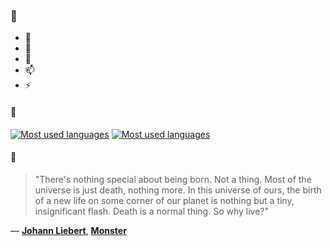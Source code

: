 ### 👋

- 🔭
- 🌱
- 💬
- 📫
- ⚡

#### 🧏

[![Most used languages](https://github-readme-stats-aynah.vercel.app/api/top-langs/?username=aynh&theme=solarized-dark&langs_count=6&layout=compact&hide_title=true)](https://github.com/anuraghazra/github-readme-stats#gh-dark-mode-only)
[![Most used languages](https://github-readme-stats-aynah.vercel.app/api/top-langs/?username=aynh&theme=solarized-light&langs_count=6&layout=compact&hide_title=true)](https://github.com/anuraghazra/github-readme-stats#gh-light-mode-only)

#### 💬

> "There's nothing special about being born. Not a thing. Most of the universe is just death, nothing more. In this universe of ours, the birth of a new life on some corner of our planet is nothing but a tiny, insignificant flash. Death is a normal thing. So why live?"

&mdash; [**Johann Liebert**](https://myanimelist.net/character.php?q=Johann%20Liebert&cat=character), [**Monster**](https://myanimelist.net/search/all?q=Monster&cat=all)
